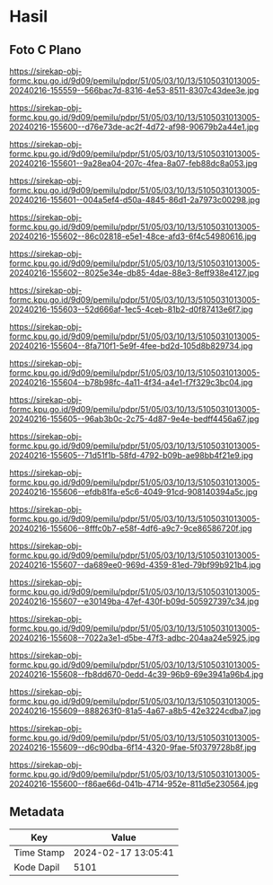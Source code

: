# Hasil

## Foto C Plano

https://sirekap-obj-formc.kpu.go.id/9d09/pemilu/pdpr/51/05/03/10/13/5105031013005-20240216-155559--566bac7d-8316-4e53-8511-8307c43dee3e.jpg

https://sirekap-obj-formc.kpu.go.id/9d09/pemilu/pdpr/51/05/03/10/13/5105031013005-20240216-155600--d76e73de-ac2f-4d72-af98-90679b2a44e1.jpg

https://sirekap-obj-formc.kpu.go.id/9d09/pemilu/pdpr/51/05/03/10/13/5105031013005-20240216-155601--9a28ea04-207c-4fea-8a07-feb88dc8a053.jpg

https://sirekap-obj-formc.kpu.go.id/9d09/pemilu/pdpr/51/05/03/10/13/5105031013005-20240216-155601--004a5ef4-d50a-4845-86d1-2a7973c00298.jpg

https://sirekap-obj-formc.kpu.go.id/9d09/pemilu/pdpr/51/05/03/10/13/5105031013005-20240216-155602--86c02818-e5e1-48ce-afd3-6f4c54980616.jpg

https://sirekap-obj-formc.kpu.go.id/9d09/pemilu/pdpr/51/05/03/10/13/5105031013005-20240216-155602--8025e34e-db85-4dae-88e3-8eff938e4127.jpg

https://sirekap-obj-formc.kpu.go.id/9d09/pemilu/pdpr/51/05/03/10/13/5105031013005-20240216-155603--52d666af-1ec5-4ceb-81b2-d0f87413e6f7.jpg

https://sirekap-obj-formc.kpu.go.id/9d09/pemilu/pdpr/51/05/03/10/13/5105031013005-20240216-155604--8fa710f1-5e9f-4fee-bd2d-105d8b829734.jpg

https://sirekap-obj-formc.kpu.go.id/9d09/pemilu/pdpr/51/05/03/10/13/5105031013005-20240216-155604--b78b98fc-4a11-4f34-a4e1-f7f329c3bc04.jpg

https://sirekap-obj-formc.kpu.go.id/9d09/pemilu/pdpr/51/05/03/10/13/5105031013005-20240216-155605--96ab3b0c-2c75-4d87-9e4e-bedff4456a67.jpg

https://sirekap-obj-formc.kpu.go.id/9d09/pemilu/pdpr/51/05/03/10/13/5105031013005-20240216-155605--71d51f1b-58fd-4792-b09b-ae98bb4f21e9.jpg

https://sirekap-obj-formc.kpu.go.id/9d09/pemilu/pdpr/51/05/03/10/13/5105031013005-20240216-155606--efdb81fa-e5c6-4049-91cd-908140394a5c.jpg

https://sirekap-obj-formc.kpu.go.id/9d09/pemilu/pdpr/51/05/03/10/13/5105031013005-20240216-155606--8fffc0b7-e58f-4df6-a9c7-9ce86586720f.jpg

https://sirekap-obj-formc.kpu.go.id/9d09/pemilu/pdpr/51/05/03/10/13/5105031013005-20240216-155607--da689ee0-969d-4359-81ed-79bf99b921b4.jpg

https://sirekap-obj-formc.kpu.go.id/9d09/pemilu/pdpr/51/05/03/10/13/5105031013005-20240216-155607--e30149ba-47ef-430f-b09d-505927397c34.jpg

https://sirekap-obj-formc.kpu.go.id/9d09/pemilu/pdpr/51/05/03/10/13/5105031013005-20240216-155608--7022a3e1-d5be-47f3-adbc-204aa24e5925.jpg

https://sirekap-obj-formc.kpu.go.id/9d09/pemilu/pdpr/51/05/03/10/13/5105031013005-20240216-155608--fb8dd670-0edd-4c39-96b9-69e3941a96b4.jpg

https://sirekap-obj-formc.kpu.go.id/9d09/pemilu/pdpr/51/05/03/10/13/5105031013005-20240216-155609--888263f0-81a5-4a67-a8b5-42e3224cdba7.jpg

https://sirekap-obj-formc.kpu.go.id/9d09/pemilu/pdpr/51/05/03/10/13/5105031013005-20240216-155609--d6c90dba-6f14-4320-9fae-5f0379728b8f.jpg

https://sirekap-obj-formc.kpu.go.id/9d09/pemilu/pdpr/51/05/03/10/13/5105031013005-20240216-155600--f86ae66d-041b-4714-952e-811d5e230564.jpg


## Metadata

| Key        | Value               |
| ---------- | ------------------- |
| Time Stamp | 2024-02-17 13:05:41 |
| Kode Dapil | 5101                |



